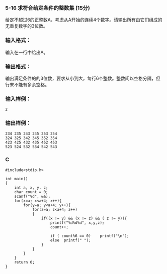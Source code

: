 ### 5-16 求符合给定条件的整数集   (15分)
给定不超过6的正整数A，考虑从A开始的连续4个数字。请输出所有由它们组成的无重复数字的3位数。

### 输入格式：

输入在一行中给出A。

### 输出格式：

输出满足条件的的3位数，要求从小到大，每行6个整数。整数间以空格分隔，但行末不能有多余空格。

### 输入样例：

    2
### 输出样例：

    234 235 243 245 253 254
    324 325 342 345 352 354
    423 425 432 435 452 453
    523 524 532 534 542 543

### C
    #include<stdio.h>
    
    int main()
    {
    	int a, x, y, z;
    	char count = 0;
    	scanf("%d", &a);
    	for(x=a; x<a+4; x++){
    		for(y=a; y<a+4; y++){
    			for(z=a; z<a+4; z++)
    			{
    				if((x != y) && (x != z) && ( z != y)){
    					printf("%d%d%d", x,y,z);
    					count++;
    					
    					if ( count%6 == 0)    printf("\n");
    					else  printf(" ");
    				}
    			}
    		}
    	}
    	return 0;
    }